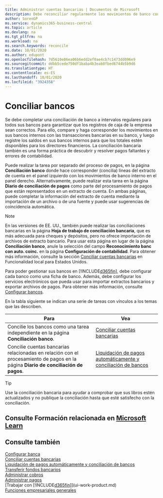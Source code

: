 ```yaml
---
title: Administrar cuentas bancarias | Documentos de Microsoft
description: Debe reconciliar regularmente los movimientos de banco con las transacciones bancarias relacionadas en sus cuentas bancarias.
author: SorenGP
ms.service: dynamics365-business-central
ms.topic: article
ms.devlang: na
ms.tgt_pltfrm: na
ms.workload: na
ms.search.keywords: reconcile
ms.date: 10/01/2020
ms.author: edupont
ms.openlocfilehash: 7d5610e86ea06b6edd2ef0ae4cb7c1473dd096e9
ms.sourcegitcommit: ddbb5cede750df1baba4b3eab8fbed6744b5b9d6
ms.translationtype: HT
ms.contentlocale: es-ES
ms.lasthandoff: 10/01/2020
ms.locfileid: "3924358"
---
```

# <a name="reconciling-bank-accounts"></a>Conciliar bancos

Se debe completar una conciliación de banco a intervalos regulares para todos sus bancos para garantizar que los registros de caja de la empresa sean correctos. Para ello, compare y haga corresponder los movimientos en sus bancos internos con las transacciones bancarias en su banco, y luego registre los saldos en sus bancos internos para que los totales estén disponibles para los directores financieros. La conciliación bancaria también es una forma práctica de descubrir y resolver pagos faltantes y errores de contabilidad.

Puede realizar la tarea por separado del proceso de pagos, en la página **Conciliación banco** donde hace corresponder (concilia) líneas del extracto de cuenta en el panel izquierdo con los movimientos de banco interno en el panel derecho. Alternativamente, puede realizar esta tarea en la página **Diario de conciliación de pagos** como parte del procesamiento de pagos que están representados en un extracto de cuenta. En ambas páginas, puede completar la información del extracto de cuenta mediante la importación de un archivo o de una fuente y puede usar sugerencias de coincidencia automática.

> [!NOTE]  
> En las versiones de EE. UU., también puede realizar las conciliaciones bancarias en la página **Hoja de trabajo de conciliación bancaria**, que es más adecuada para cheques y depósitos, pero no ofrece importación de archivos de extracto bancario. Para usar esta página en lugar de la página **Conciliación banco**, anule la selección del campo **Reconocimiento banc con auto. coinc.** en la página **Configuración de contabilidad**. Para obtener más información, consulte la sección [Conciliar cuentas bancarias](LocalFunctionality/UnitedStates/how-to-reconcile-bank-accounts.md) en Funcionalidad local para Estados Unidos.

Para poder gestionar sus bancos en [!INCLUDE[d365fin](includes/d365fin_md.md)], debe configurar cada banco como una ficha de banco. Además, debe configurar los servicios electrónicos que pueda usar para importar extractos bancarios y exportar archivos de pagos. Para obtener más información, consulte [Configurar bancos](bank-setup-banking.md).

En la tabla siguiente se indican una serie de tareas con vínculos a los temas que las describen.

| Para | Vea |
| --- | --- |
| Concilie los bancos como una tarea independiente en la página **Conciliación banco**. |[Conciliar cuentas bancarias](bank-how-reconcile-bank-accounts-separately.md) |
| Concilie cuentas bancarias relacionadas en relación con el procesamiento de pagos en la página **Diario de conciliación de pagos**. |[Liquidación de pagos automáticamente y conciliación de bancos](receivables-apply-payments-auto-reconcile-bank-accounts.md) |

> [!TIP]
> Use la conciliación bancaria para ayudar a comprobar que sus libros estén actualizados y no publique la conciliación hasta que esté satisfecho con la conciliación.

## <a name="see-related-training-at-microsoft-learn"></a>Consulte Formación relacionada en [Microsoft Learn](/learn/paths/reconcile-bank-accounts-dynamics-365-business-central/)

## <a name="see-also"></a>Consulte también

[Configurar banca](bank-setup-banking.md)  
[Conciliar cuentas bancarias](bank-how-reconcile-bank-accounts-separately.md)  
[Liquidación de pagos automáticamente y conciliación de bancos](receivables-apply-payments-auto-reconcile-bank-accounts.md)  
[Transferir fondos bancarios](bank-how-transfer-bank-funds.md)  
[Administrar cobros](receivables-manage-receivables.md)  
[Administrar pagos](payables-manage-payables.md)  
[Trabajar con [!INCLUDE[d365fin](includes/d365fin_md.md)]](ui-work-product.md)  
[Funciones empresariales generales](ui-across-business-areas.md)
